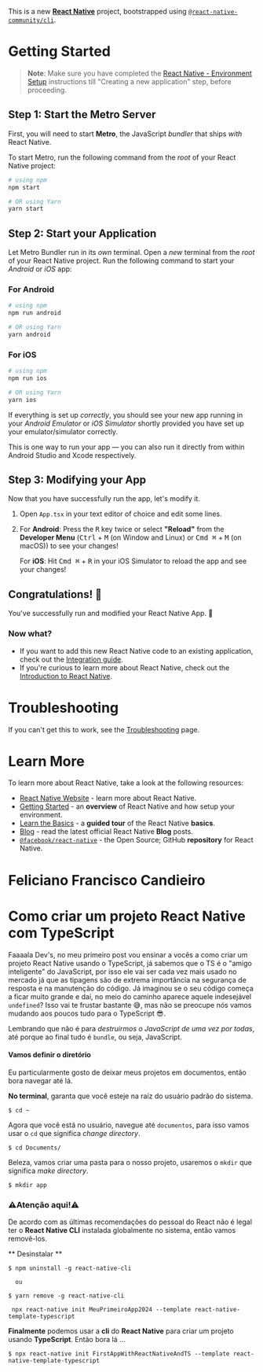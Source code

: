 This is a new [**React Native**](https://reactnative.dev) project, bootstrapped using [`@react-native-community/cli`](https://github.com/react-native-community/cli).

# Getting Started

>**Note**: Make sure you have completed the [React Native - Environment Setup](https://reactnative.dev/docs/environment-setup) instructions till "Creating a new application" step, before proceeding.

## Step 1: Start the Metro Server

First, you will need to start **Metro**, the JavaScript _bundler_ that ships _with_ React Native.

To start Metro, run the following command from the _root_ of your React Native project:

```bash
# using npm
npm start

# OR using Yarn
yarn start
```

## Step 2: Start your Application

Let Metro Bundler run in its _own_ terminal. Open a _new_ terminal from the _root_ of your React Native project. Run the following command to start your _Android_ or _iOS_ app:

### For Android

```bash
# using npm
npm run android

# OR using Yarn
yarn android
```

### For iOS

```bash
# using npm
npm run ios

# OR using Yarn
yarn ios
```

If everything is set up _correctly_, you should see your new app running in your _Android Emulator_ or _iOS Simulator_ shortly provided you have set up your emulator/simulator correctly.

This is one way to run your app — you can also run it directly from within Android Studio and Xcode respectively.

## Step 3: Modifying your App

Now that you have successfully run the app, let's modify it.

1. Open `App.tsx` in your text editor of choice and edit some lines.
2. For **Android**: Press the <kbd>R</kbd> key twice or select **"Reload"** from the **Developer Menu** (<kbd>Ctrl</kbd> + <kbd>M</kbd> (on Window and Linux) or <kbd>Cmd ⌘</kbd> + <kbd>M</kbd> (on macOS)) to see your changes!

   For **iOS**: Hit <kbd>Cmd ⌘</kbd> + <kbd>R</kbd> in your iOS Simulator to reload the app and see your changes!

## Congratulations! :tada:

You've successfully run and modified your React Native App. :partying_face:

### Now what?

- If you want to add this new React Native code to an existing application, check out the [Integration guide](https://reactnative.dev/docs/integration-with-existing-apps).
- If you're curious to learn more about React Native, check out the [Introduction to React Native](https://reactnative.dev/docs/getting-started).

# Troubleshooting

If you can't get this to work, see the [Troubleshooting](https://reactnative.dev/docs/troubleshooting) page.

# Learn More

To learn more about React Native, take a look at the following resources:

- [React Native Website](https://reactnative.dev) - learn more about React Native.
- [Getting Started](https://reactnative.dev/docs/environment-setup) - an **overview** of React Native and how setup your environment.
- [Learn the Basics](https://reactnative.dev/docs/getting-started) - a **guided tour** of the React Native **basics**.
- [Blog](https://reactnative.dev/blog) - read the latest official React Native **Blog** posts.
- [`@facebook/react-native`](https://github.com/facebook/react-native) - the Open Source; GitHub **repository** for React Native.



#  Feliciano Francisco Candieiro


# Como criar um projeto React Native com TypeScript

Faaaala Dev's, no meu primeiro post vou ensinar a vocês a como criar um projeto React Native usando o TypeScript, já sabemos que o TS é o "amigo inteligente" do JavaScript, por isso ele vai ser cada vez mais usado no mercado já que as tipagens são de extrema importância na segurança de resposta e na manutenção do código. Já imaginou se o seu código começa a ficar muito grande e daí, no meio do caminho aparece aquele indesejável `undefined`? Isso vai te frustar bastante 😅, mas não se preocupe nós vamos mudando aos poucos tudo para o TypeScript 😎.

Lembrando que não é para *destruirmos o JavaScript de uma vez por todas*, até porque ao final tudo é `bundle`, ou seja, JavaScript.

#### Vamos definir o diretório

Eu particularmente gosto de deixar meus projetos em documentos, então bora navegar até lá.

**No terminal**, garanta que você esteje na raíz do usuário padrão do sistema.

```
$ cd ~
```



Agora que você está no usuário, navegue até `documentos`, para isso vamos usar o `cd` que significa *change directory*.

```
$ cd Documents/
```



Beleza, vamos criar uma pasta para o nosso projeto, usaremos o `mkdir` que significa *make directory*.

```
$ mkdir app
```



### ⚠️Atenção aqui!⚠️

De acordo com as últimas recomendações do pessoal do React não é legal ter o **React Native CLI** instalada globalmente no sistema, então vamos removê-los.

** Desinstalar **

```
$ npm uninstall -g react-native-cli

  ou

$ yarn remove -g react-native-cli
```



```
 npx react-native init MeuPrimeiroApp2024 --template react-native-template-typescript
```



**Finalmente** podemos usar a **cli** do **React Native** para criar um projeto usando **TypeScript**. Então bora lá ...

```
$ npx react-native init FirstAppWithReactNativeAndTS --template react-native-template-typescript 
```